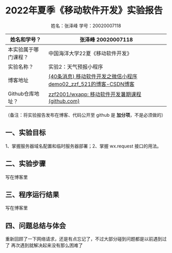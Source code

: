 # 2022年夏季《移动软件开发》实验报告



<center>姓名：张泽峰  学号：20020007118</center>

| 姓名和学号？         | 张泽峰 20020007118                                           |
| -------------------- | ------------------------------------------------------------ |
| 本实验属于哪门课程？ | 中国海洋大学22夏《移动软件开发》                             |
| 实验名称？           | 实验2：天气预报小程序                                        |
| 博客地址             | [(40条消息) 移动软件开发之微信小程序demo02_zzf_521的博客-CSDN博客](https://blog.csdn.net/zzf_521/article/details/126414787?csdn_share_tail={"type"%3A"blog"%2C"rType"%3A"article"%2C"rId"%3A"126414787"%2C"source"%3A"zzf_521"}) |
| Github仓库地址？     | [zzf2001/wxapp: 移动软件开发暑期课程 (github.com)](https://github.com/zzf2001/wxapp) |

（备注：将实验报告发布在博客、代码公开至 github 是 **加分项**，不是必须做的）



## **一、实验目标**

1、掌握服务器域名配置和临时服务器部署；2、掌握 wx.request 接口的用法。



## 二、实验步骤

写在博客里



## 三、程序运行结果

写在博客里



## 四、问题总结与体会

重新回顾了一下网络请求，还是有点忘记了，不过大部分碰到问题都是以前遇到过了 再次遇到就解决起来没有那么困难了